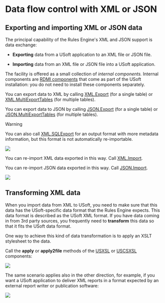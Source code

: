 # Data flow control with XML or JSON

## Exporting and importing XML or JSON data

The principal capability of the Rules Engine's XML and JSON support is data exchange:

- **Exporting** data from a USoft application to an XML file or JSON file.

- **Importing** data from an XML file or JSON file into a USoft application.

The facility is offered as a small collection of *internal components.* Internal components are [RDMI components](/docs/Extensions/RDMI%20Components) that come as part of the USoft installation: you do not need to install these components separately.

You can export data to XML by calling [XML.Export](/docs/Extensions/XML%20internal%20component/XMLExport.md) (for a single table) or [XML.MultiExportTables](/docs/Extensions/XML%20internal%20component/XMLMultiExportTables.md) (for multiple tables).

You can export data to JSON by calling [JSON.Export](/docs/Extensions/JSON%20internal%20component/JSONExport.md) (for a single table) or [JSON.MultiExportTables](/docs/Extensions/JSON%20internal%20component/JSONMultiExportTables.md) (for multiple tables).

> [!WARNING]
> You can also call [XML.SQLExport](/docs/Extensions/XML%20internal%20component/XMLSQLExport.md) for an output format with more metadata information, but this format is not automatically re-importable.

![](/api/Repositories/Data%20flow%20control%20with%20XML%20or%20JSON/assets/bdbd6fa9-bf4f-43d4-92ac-554db9115968.png)

You can re-import XML data exported in this way. Call [XML.Import](/docs/Extensions/XML%20internal%20component/XMLImport.md).

You can re-import JSON data exported in this way. Call [JSON.Import](/docs/Extensions/JSON%20internal%20component/JSONImport.md).

![](/api/Repositories/Data%20flow%20control%20with%20XML%20or%20JSON/assets/a9a3c9f5-bf18-4583-b156-db194b4af3f6.png)

## Transforming XML data

When you import data from XML to USoft, you need to make sure that this data has the USoft-specific data format that the Rules Engine expects. This data format is described as the USoft XML format. If you have data coming in from 3rd party sources, you frequently need to **transform** this data so that it fits the USoft data format.

One way to achieve this kind of data transformation is to apply an XSLT stylesheet to the data.

Call the **apply** or **apply2file** methods of the [USXSL](/docs/Extensions/USXSL%20internal%20component) or [USCSXSL](/docs/Extensions/USCSXSL%20internal%20component) components:

![](/api/Repositories/Data%20flow%20control%20with%20XML%20or%20JSON/assets/6fd705c0-26f1-46f1-85ca-238805b0dfb5.png)

The same scenario applies also in the other direction, for example, if you want a USoft application to deliver XML reports in a format expected by an external report writer or publication software:

![](/api/Repositories/Data%20flow%20control%20with%20XML%20or%20JSON/assets/0cc3e9cd-ac9a-4d21-a1a5-32c523d5b3f6.png)

 